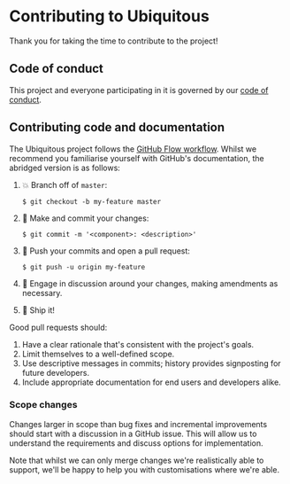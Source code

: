 # Contributing to Ubiquitous

Thank you for taking the time to contribute to the project!

## Code of conduct

This project and everyone participating in it is governed by our [code of conduct](CODE_OF_CONDUCT.md).

## Contributing code and documentation

The Ubiquitous project follows the [GitHub Flow workflow](https://guides.github.com/introduction/flow/). Whilst we recommend you familiarise yourself with GitHub's documentation, the abridged version is as follows:

1. :boom: Branch off of `master`:

   ```
   $ git checkout -b my-feature master
   ```

2. :wrench: Make and commit your changes:

   ```
   $ git commit -m '<component>: <description>'
   ```

3. :arrow_up_small: Push your commits and open a pull request:

   ```
   $ git push -u origin my-feature
   ```

4. :speech_balloon: Engage in discussion around your changes, making amendments as necessary.

5. :ship: Ship it!

Good pull requests should:

1. Have a clear rationale that's consistent with the project's goals.
2. Limit themselves to a well-defined scope.
3. Use descriptive messages in commits; history provides signposting for future developers.
4. Include appropriate documentation for end users and developers alike.

### Scope changes

Changes larger in scope than bug fixes and incremental improvements should start with a discussion in a GitHub issue. This will allow us to understand the requirements and discuss options for implementation.

Note that whilst we can only merge changes we're realistically able to support, we'll be happy to help you with customisations where we're able.
